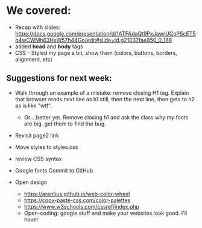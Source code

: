 # We covered:

* Recap with slides: https://docs.google.com/presentation/d/1ATFAdaQt9PxJawrUGoPScET5o4wCWMh63HxW57h44Go/edit#slide=id.g21037fae850_0_188
* added **head** and **body** tags
* CSS - Styled my page a bit, show them (colors, buttons, borders, alignment, etc) 


## Suggestions for next week:
  * Walk through an example of a mistake: remove closing H1 tag. Explain that browser reads next line as h1 still, then the next line, then gets to h2 as is like "wtf". 
     * Or....better yet. Remove closing h1 and ask the class why my fonts are big. get them to find the bug. 
     
  * Revisit page2 link
  * Move styles to styles.css <link rel="stylesheet" href="styles.css">
  * review CSS syntax
  * Google fonts
  Commit to GitHub
  * Open design
    *   https://arantius.github.io/web-color-wheel
    *   https://copy-paste-css.com/color-palettes
    *   https://www.w3schools.com/cssref/index.php
    * Open-coding: google stuff and make your websites look good. I'll hover
